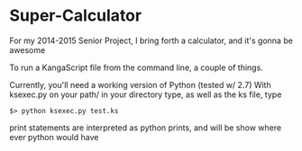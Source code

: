 Super-Calculator
================

For my 2014-2015 Senior Project, I bring forth a calculator, and it's gonna be awesome


To run a KangaScript file from the command line, a couple of things.

Currently, you'll need a working version of Python (tested w/ 2.7)
With ksexec.py on your path/ in your directory type, as well as the ks file, type

`$> python ksexec.py test.ks`

print statements are interpreted as python prints, and will be show where ever python would have
